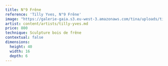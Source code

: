 ```yaml
---
title: N°9 Frêne
reference: 'Tilly Yves, N°9 Frêne'
image: "https://galerie-gaia.s3.eu-west-3.amazonaws.com/tina/uploads/tilly-yves/galerie-gaia-tilly-yves-NÂ°9 FreÌ\x82ne 40x16x6.jpg"
artist: content/artists/tilly-yves.md
price: 800
technique: Sculpture bois de frêne
contextual: false
dimensions:
  height: 40
  width: 16
  depth: 6
---
```



